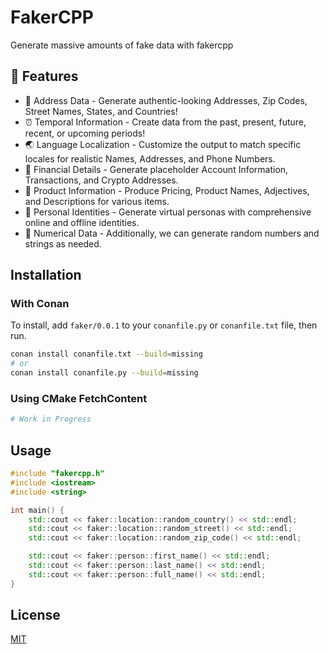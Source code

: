 # FakerCPP

Generate massive amounts of fake data with fakercpp

## 🚀 Features

- 💌 Address Data - Generate authentic-looking Addresses, Zip Codes, Street Names, States, and Countries!
- ⏰ Temporal Information - Create data from the past, present, future, recent, or upcoming periods!
- 🌏 Language Localization - Customize the output to match specific locales for realistic Names, Addresses, and Phone Numbers.
- 💸 Financial Details - Generate placeholder Account Information, Transactions, and Crypto Addresses.
- 👠 Product Information - Produce Pricing, Product Names, Adjectives, and Descriptions for various items.
- 🧍 Personal Identities - Generate virtual personas with comprehensive online and offline identities.
- 🔢 Numerical Data - Additionally, we can generate random numbers and strings as needed.

## Installation

### With Conan
To install, add `faker/0.0.1` to your `conanfile.py` or `conanfile.txt` file, then run.
```sh
conan install conanfile.txt --build=missing
# or
conan install conanfile.py --build=missing
```

### Using CMake FetchContent
```sh
# Work in Progress
```

## Usage
```cpp
#include "fakercpp.h"
#include <iostream>
#include <string>

int main() {
    std::cout << faker::location::random_country() << std::endl;
    std::cout << faker::location::random_street() << std::endl;
    std::cout << faker::location::random_zip_code() << std::endl;

    std::cout << faker::person::first_name() << std::endl;
    std::cout << faker::person::last_name() << std::endl;
    std::cout << faker::person::full_name() << std::endl;
}

```

## License
[MIT](./LICENSE)